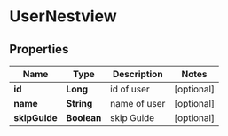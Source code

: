# UserNestview

## Properties
Name | Type | Description | Notes
------------ | ------------- | ------------- | -------------
**id** | **Long** | id of user |  [optional]
**name** | **String** | name of user |  [optional]
**skipGuide** | **Boolean** | skip Guide |  [optional]
